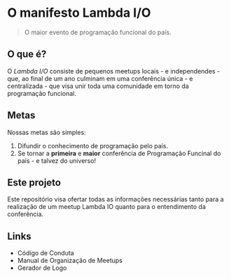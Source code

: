 # O manifesto Lambda I/O

> O maior evento de programação funcional do país.

## O que é?

O *Lambda I/O* consiste de pequenos meetups locais - e independendes - que, ao final de um ano culminam em uma conferência única - e centralizada - que visa unir toda uma comunidade em torno da programação funcional.

## Metas

Nossas metas são simples:

1. Difundir o conhecimento de programação pelo país.
2. Se tornar a **primeira** e **maior** conferência de Programação Funcinal do país - e talvez do universo!

## Este projeto

Este repositório visa ofertar todas as informações necessárias tanto para a realização de um meetup Lambda IO quanto para o entendimento da conferência.

## Links

- Código de Conduta
- Manual de Organização de Meetups
- Gerador de Logo

